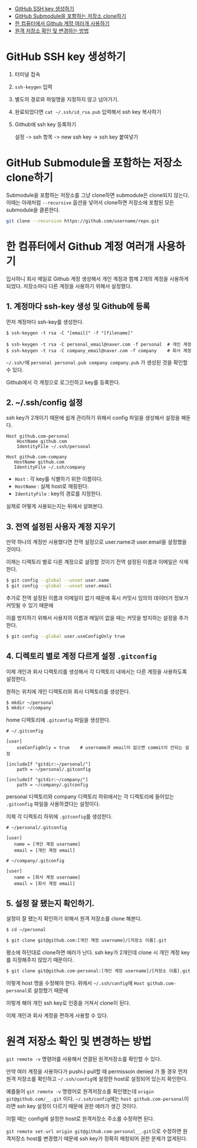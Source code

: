 - [GitHub SSH key 생성하기](#github-ssh-key-생성하기)
- [GitHub Submodule을 포함하는 저장소 clone하기](#github-submodule을-포함하는-저장소-clone하기)
- [한 컴퓨터에서 Github 계정 여러개 사용하기](#한-컴퓨터에서-github-계정-여러개-사용하기)
- [원격 저장소 확인 및 변경하는 방법](#원격-저장소-확인-및-변경하는-방법)


# GitHub SSH key 생성하기

1. 터미널 접속

2. ``ssh-keygen`` 입력

3. 별도의 경로와 파일명을 지정하지 않고 넘어가기. 

4. 완료되었다면 ``cat ~/.ssh/id_rsa.pub`` 입력해서 ssh key 복사하기

5. Github에 ssh key 등록하기

    설정 -> ssh 항목 -> new ssh key -> ssh key 붙여넣기


# GitHub Submodule을 포함하는 저장소 clone하기

Submodule을 포함하는 저장소를 그냥 clone하면 submodule은 clone되지 않는다. 이때는 아래처럼 `--recursive` 옵션을 넣어서 clone하면 저장소에 포함된 모든 submodule을 클론한다.

```bash
git clone --recursive https://github.com/username/repo.git
```

# 한 컴퓨터에서 Github 계정 여러개 사용하기

입사하니 회사 메일로 Github 계정 생성해서 개인 계정과 함께 2개의 계정을 사용하게 되었다. 저장소마다 다른 계정을 사용하기 위해서 설정했다.  

## 1. 계정마다 ssh-key 생성 및 Github에 등록
   먼저 계정마다 ssh-key를 생성한다. 
   ```shell
   $ ssh-keygen -t rsa -C "[email]" -f "[filename]"
   
   $ ssh-keygen -t rsa -C personal_email@naver.com -f personal  # 개인 계정
   $ ssh-keygen -t rsa -C company_email@naver.com -f company    # 회사 계정
   ```
   `~/.ssh/`에 `personal personal.pub company company.pub` 가 생성된 것을 확인할 수 있다. 
   
   Github에서 각 계정으로 로그인하고 key를 등록한다.    

## 2. ~/.ssh/config 설정 

   ssh key가 2개이기 때문에 쉽게 관리하기 위해서 config 파일을 생성해서 설정을 해둔다.
   
   ```
   Host github.com-personal
       HostName github.com
       IdentityFile ~/.ssh/personal

   Host github.com-company
      HostName github.com
      IdentityFile ~/.ssh/company
   ```
   
   - `Host` : 각 key를 식별하기 위한 이름이다.
   - `HostName` : 실제 host로 매핑된다. 
   - `IdentityFile` : key의 경로를 지정한다.

   실제로 어떻게 사용되는지는 뒤에서 살펴본다.

## 3. 전역 설정된 사용자 계정 지우기
   
   만약 하나의 계정만 사용했다면 전역 설정으로 user.name과 user.email을 설정했을 것이다.
   
   이제는 디렉토리 별로 다른 계정으로 설정할 것이기 전역 설정된 이름과 이메일은 삭제한다.

   ```bash
   $ git config --global --unset user.name
   $ git config --global --unset user.email
   ```
   
   추가로 전역 설정된 이름과 이메일이 없기 때문에 혹시 커밋시 임의의 데이터가 정보가 커밋될 수 있기 때문에 

   이를 방지하기 위해서 사용자의 이름과 메일이 없을 때는 커밋을 방지하는 설정을 추가한다.  

   ```bash
   $ git config --global user.useConfigOnly true
   ```
   
## 4. 디렉토리 별로 계정 다르게 설정 `.gitconfig`
   이제 개인과 회사 디렉토리를 생성해서 각 디렉토리 내에서는 다른 계정을 사용하도록 설정한다.
   
   원하는 위치에 개인 디렉토리와 회사 디렉토리를 생성한다. 

   ```bash
   $ mkdir ~/personal
   $ mkdir ~/company
   ```
   
   home 디렉토리에 `.gitconfig` 파일을 생성한다.
 
   ```
   # ~/.gitconfig
   
   [user]
       useConfigOnly = true    # username과 email이 없으면 commit이 안되는 설정

   [includeIf "gitdir:~/personal/"]
       path = ~/personal/.gitconfig
   
   [includeIf "gitdir:~/company/"]
       path = ~/company/.gitconfig
   ```
   
   personal 디렉토리와 company 디렉토리 하위에서는 각 디렉토리에 들어있는 `.gitconfig` 파일을 사용하겠다는 설정이다. 

   이제 각 디렉토리 하위에 `.gitconfig`를 생성한다. 

   ```
   # ~/personal/.gitconfig
   
   [user]
      name = [개인 계정 username]
      email = [개인 계정 email]
   
   # ~/company/.gitconfig
   
   [user]
      name = [회사 계정 username]
      email = [회사 계정 email]
   ```

## 5. 설정 잘 됐는지 확인하기.
   
   설정이 잘 됐는지 확인하기 위해서 원격 저장소를 clone 해본다. 
   
   ```bash
   $ cd ~/personal
   
   $ git clone git@github.com:[개인 계정 username]/[저장소 이름].git 
   ```

   평소에 하던대로 clone하면 에러가 난다. ssh key가 2개인데 clone 시 개인 계정 key를 지정해주지 않았기 때문이다. 

   ```bash
   $ git clone git@github.com-personal:[개인 계정 username]/[저장소 이름].git 
   ```
   
   이렇게 host 명을 수정해야 한다. 위에서 `~/.ssh/config`에 `Host github.com-personal`로 설정했기 때문에 

   이렇게 해야 개인 ssh key로 인증을 거쳐서 clone이 된다.
   
   이제 개인과 회사 계정을 편하게 사용할 수 있다. 

# 원격 저장소 확인 및 변경하는 방법

`git remote -v` 명령어를 사용해서 연결된 원격저장소를 확인할 수 있다. 

만약 여러 계정을 사용하다가 push나 pull할 때 permissoin denied 가 뜰 경우 먼저 원격 저장소를 확인하고 `~/.ssh/config`에 설정한 host로 설정되어 있는지 확인한다. 

예를들어 `git remote -v` 명령어로 원격저장소를 확인했는데 `origin git@github.com/__.git` 이다. 
`~/.ssh/config`에는 `host github.com-personal`이라면 ssh key 설정이 다르기 때문에 권한 에러가 생긴 것이다. 

이럴 때는 config에 설정한 host로 원격저장소 주소를 수정하면 된다. 

`git remote set-url origin git@github.com-personal__.git`으로 수정하면 원격저장소 host를 변경했기 때문에 ssh key가 정확히 매칭되어 권한 문제가 없게된다. 